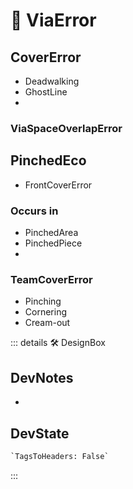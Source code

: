 
# 🔻 <via>ViaError</via>

## CoverError

- Deadwalking
- GhostLine
-

### ViaSpaceOverlapError

## PinchedEco

- FrontCoverError

### Occurs in

- PinchedArea
- PinchedPiece
-

### TeamCoverError

- Pinching
- Cornering
- Cream-out

::: details 🛠 <dev>DesignBox</dev>

## DevNotes

-

## DevState

```py
`TagsToHeaders: False`
```

:::
